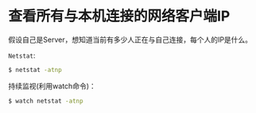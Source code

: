 # 查看所有与本机连接的网络客户端IP

假设自己是Server，想知道当前有多少人正在与自己连接，每个人的IP是什么。

`Netstat`:
```sh
$ netstat -atnp
```

持续监视(利用watch命令)：
```sh
$ watch netstat -atnp
```